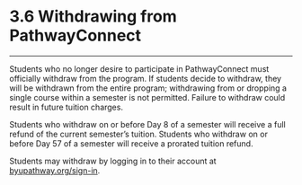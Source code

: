 
3\.6 Withdrawing from PathwayConnect
====================================




---






Students who no longer desire to participate in PathwayConnect must officially withdraw from the program. If students decide to withdraw, they will be withdrawn from the entire program; withdrawing from or dropping a single course within a semester is not permitted. Failure to withdraw could result in future tuition charges.



Students who withdraw on or before Day 8 of a semester will receive a full refund of the current semester’s tuition. Students who withdraw on or before Day 57 of a semester will receive a prorated tuition refund.



Students may withdraw by logging in to their account at [byupathway.org/sign\-in](https://byupathway.org/sign-in).







